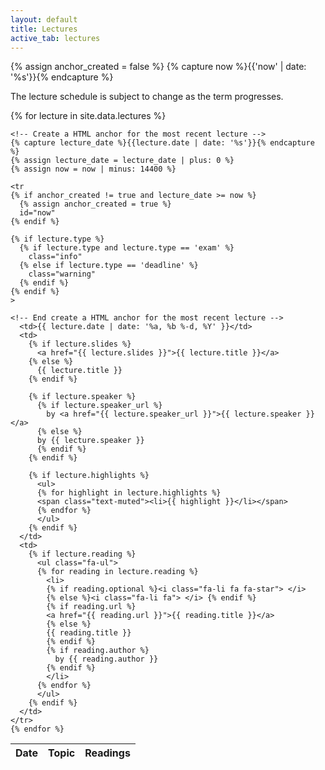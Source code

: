 ```yaml
---
layout: default
title: Lectures
active_tab: lectures
---
```


<!-- Create a HTML anchor for the most recent lecture -->
{% assign anchor_created = false %}
{% capture now %}{{'now' | date: '%s'}}{% endcapture %}
<!-- End create a HTML anchor for the most recent lecture -->

The lecture schedule is subject to change as the term progresses.

<table class="table table-striped"> 
  <thead>
    <tr>
      <th>Date</th>
      <th>Topic</th>
      <th>Readings</th>
    </tr>
  </thead>
  <tbody>
    {% for lecture in site.data.lectures %}

    <!-- Create a HTML anchor for the most recent lecture -->
    {% capture lecture_date %}{{lecture.date | date: '%s'}}{% endcapture %}
    {% assign lecture_date = lecture_date | plus: 0 %}
    {% assign now = now | minus: 14400 %}

    <tr
    {% if anchor_created != true and lecture_date >= now %}
      {% assign anchor_created = true %}
      id="now" 
    {% endif %}
    
    {% if lecture.type %}
      {% if lecture.type and lecture.type == 'exam' %}
        class="info" 
      {% else if lecture.type == 'deadline' %}
        class="warning"
      {% endif %}
    {% endif %}
    >

    <!-- End create a HTML anchor for the most recent lecture -->
      <td>{{ lecture.date | date: '%a, %b %-d, %Y' }}</td>
      <td>
        {% if lecture.slides %}
          <a href="{{ lecture.slides }}">{{ lecture.title }}</a>
        {% else %}
          {{ lecture.title }}
        {% endif %}

	    {% if lecture.speaker %}
          {% if lecture.speaker_url %}
            by <a href="{{ lecture.speaker_url }}">{{ lecture.speaker }}</a>
          {% else %} 
          by {{ lecture.speaker }}
          {% endif %}
	    {% endif %}

	    {% if lecture.highlights %}
	      <ul>
	      {% for highlight in lecture.highlights %}	
	      <span class="text-muted"><li>{{ highlight }}</li></span>
          {% endfor %}
          </ul>
        {% endif %}
      </td>
      <td>
        {% if lecture.reading %}
          <ul class="fa-ul">
          {% for reading in lecture.reading %}
            <li>
            {% if reading.optional %}<i class="fa-li fa fa-star"> </i>
            {% else %}<i class="fa-li fa"> </i> {% endif %}
            {% if reading.url %}
            <a href="{{ reading.url }}">{{ reading.title }}</a>
            {% else %}
            {{ reading.title }} 
            {% endif %}
	        {% if reading.author %}
              by {{ reading.author }}
            {% endif %}
            </li>
          {% endfor %}
          </ul>
        {% endif %}
      </td>
    </tr>
    {% endfor %}
    
  </tbody>
</table>

